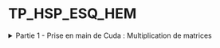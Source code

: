 # TP_HSP_ESQ_HEM 

<details>
 <summary>
 Partie 1 - Prise en main de Cuda : Multiplication de matrices
   </summary>
 <summary>
 Compléxité et temps de calcul
  </summary>
 
